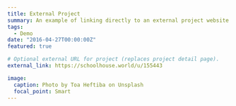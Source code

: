 ```yaml
---
title: External Project
summary: An example of linking directly to an external project website using `external_link`.
tags:
  - Demo
date: "2016-04-27T00:00:00Z"
featured: true

# Optional external URL for project (replaces project detail page).
external_link: https://schoolhouse.world/u/155443

image:
  caption: Photo by Toa Heftiba on Unsplash
  focal_point: Smart
---
```

